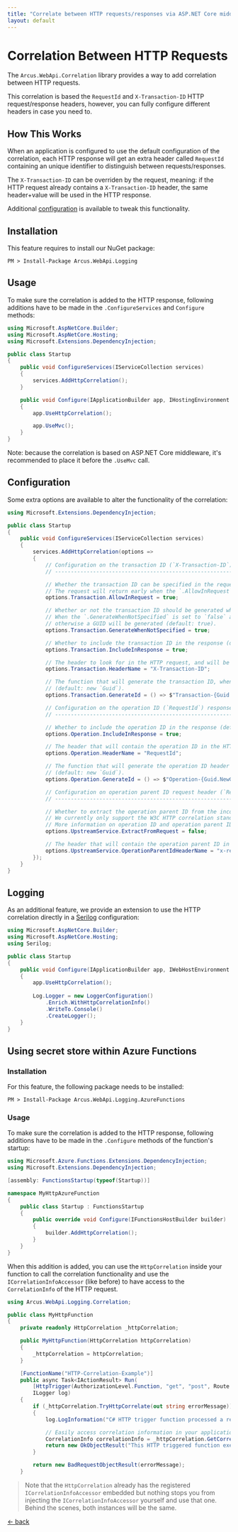 ```yaml
---
title: "Correlate between HTTP requests/responses via ASP.NET Core middleware"
layout: default
---
```


# Correlation Between HTTP Requests

The `Arcus.WebApi.Correlation` library provides a way to add correlation between HTTP requests. 

This correlation is based the `RequestId` and `X-Transaction-ID` HTTP request/response headers, however, you can fully configure different headers in case you need to.

## How This Works

When an application is configured to use the default configuration of the correlation, each HTTP response will get an extra header called `RequestId` containing an unique identifier to distinguish between requests/responses.

The `X-Transaction-ID` can be overriden by the request, meaning: if the HTTP request already contains a `X-Transaction-ID` header, the same header+value will be used in the HTTP response.

Additional [configuration](#configuration) is available to tweak this functionality.

## Installation

This feature requires to install our NuGet package:

```shell
PM > Install-Package Arcus.WebApi.Logging
```

## Usage

To make sure the correlation is added to the HTTP response, following additions have to be made in the `.ConfigureServices` and `Configure` methods:

```csharp
using Microsoft.AspNetCore.Builder;
using Microsoft.AspNetCore.Hosting;
using Microsoft.Extensions.DependencyInjection;

public class Startup
{
    public void ConfigureServices(IServiceCollection services)
    {
        services.AddHttpCorrelation();
    }

    public void Configure(IApplicationBuilder app, IHostingEnvironment env)
    {
        app.UseHttpCorrelation();

        app.UseMvc();
    }
}
```

Note: because the correlation is based on <span>ASP.NET</span> Core middleware, it's recommended to place it before the `.UseMvc` call.

## Configuration

Some extra options are available to alter the functionality of the correlation:

```csharp
using Microsoft.Extensions.DependencyInjection;

public class Startup
{
    public void ConfigureServices(IServiceCollection services)
    {
        services.AddHttpCorrelation(options =>
        {
            // Configuration on the transaction ID (`X-Transaction-ID`) request/response header.
            // ---------------------------------------------------------------------------------

            // Whether the transaction ID can be specified in the request, and will be used throughout the request handling.
            // The request will return early when the `.AllowInRequest` is set to `false` and the request does contain the header (default: true).
            options.Transaction.AllowInRequest = true;

            // Whether or not the transaction ID should be generated when there isn't any transaction ID found in the request.
            // When the `.GenerateWhenNotSpecified` is set to `false` and the request doesn't contain the header, no value will be available for the transaction ID; 
            // otherwise a GUID will be generated (default: true).
            options.Transaction.GenerateWhenNotSpecified = true;

            // Whether to include the transaction ID in the response (default: true).
            options.Transaction.IncludeInResponse = true;

            // The header to look for in the HTTP request, and will be set in the HTTP response (default: X-Transaction-ID).
            options.Transaction.HeaderName = "X-Transaction-ID";

            // The function that will generate the transaction ID, when the `.GenerateWhenNotSpecified` is set to `false` and the request doesn't contain the header.
            // (default: new `Guid`).
            options.Transaction.GenerateId = () => $"Transaction-{Guid.NewGuid()}";

            // Configuration on the operation ID (`RequestId`) response header.
            // ----------------------------------------------------------------

            // Whether to include the operation ID in the response (default: true).
            options.Operation.IncludeInResponse = true;

            // The header that will contain the operation ID in the HTTP response (default: RequestId).
            options.Operation.HeaderName = "RequestId";

            // The function that will generate the operation ID header value.
            // (default: new `Guid`).
            options.Operation.GenerateId = () => $"Operation-{Guid.NewGuid()}";

            // Configuration on operation parent ID request header (`Request-Id`).
            // ------------------------------------------------------------------

            // Whether to extract the operation parent ID from the incoming request following W3C Trace-Context standard (default: true).
            // We currently only support the W3C HTTP correlation standard for the `RequestId` ([see more info about this topic](https://github.com/dotnet/runtime/blob/main/src/libraries/System.Diagnostics.DiagnosticSource/src/HttpCorrelationProtocol.md))
            // More information on operation ID and operation parent ID, see [this documentation](https://docs.microsoft.com/en-us/azure/azure-monitor/app/correlation).
            options.UpstreamService.ExtractFromRequest = false;

            // The header that will contain the operation parent ID in the HTTP request (default: Request-Id).
            options.UpstreamService.OperationParentIdHeaderName = "x-request-id";
        });
    }
}
```

## Logging

As an additional feature, we provide an extension to use the HTTP correlation directly in a [Serilog](https://serilog.net/) configuration:

```csharp
using Microsoft.AspNetCore.Builder;
using Microsoft.AspNetCore.Hosting;
using Serilog;

public class Startup
{
    public void Configure(IApplicationBuilder app, IWebHostEnvironment env)
    {
        app.UseHttpCorrelation();
        
        Log.Logger = new LoggerConfiguration()
            .Enrich.WithHttpCorrelationInfo()
            .WriteTo.Console()
            .CreateLogger();
    }
}
```

## Using secret store within Azure Functions

### Installation

For this feature, the following package needs to be installed:

```shell
PM > Install-Package Arcus.WebApi.Logging.AzureFunctions
```

### Usage

To make sure the correlation is added to the HTTP response, following additions have to be made in the `.Configure` methods of the function's startup:

```csharp
using Microsoft.Azure.Functions.Extensions.DependencyInjection;
using Microsoft.Extensions.DependencyInjection;

[assembly: FunctionsStartup(typeof(Startup))]

namespace MyHttpAzureFunction
{
    public class Startup : FunctionsStartup
    {
        public override void Configure(IFunctionsHostBuilder builder)
        {
            builder.AddHttpCorrelation();
        }
    }
}
```

When this addition is added, you can use the `HttpCorrelation` inside your function to call the correlation functionality and use the `ICorrelationInfoAccessor` (like before) to have access to the `CorrelationInfo` of the HTTP request.

```csharp
using Arcus.WebApi.Logging.Correlation;

public class MyHttpFunction
{
    private readonly HttpCorrelation _httpCorrelation;

    public MyHttpFunction(HttpCorrelation httpCorrelation)
    {
        _httpCorrelation = httpCorrelation;
    }

    [FunctionName("HTTP-Correlation-Example")]
    public async Task<IActionResult> Run(
        [HttpTrigger(AuthorizationLevel.Function, "get", "post", Route = null)] HttpRequest req,
        ILogger log)
    {
        if (_httpCorrelation.TryHttpCorrelate(out string errorMessage))
        {
            log.LogInformation("C# HTTP trigger function processed a request.");

            // Easily access correlation information in your application
            CorrelationInfo correlationInfo = _httpCorrelation.GetCorrelationInfo();
            return new OkObjectResult("This HTTP triggered function executed successfully.");
        }

        return new BadRequestObjectResult(errorMessage);
    }
```

> Note that the `HttpCorrelation` already has the registered `ICorrelationInfoAccessor` embedded but nothing stops you from injecting the `ICorrelationInfoAccessor` yourself and use that one. Behind the scenes, both instances will be the same.

[&larr; back](/)
